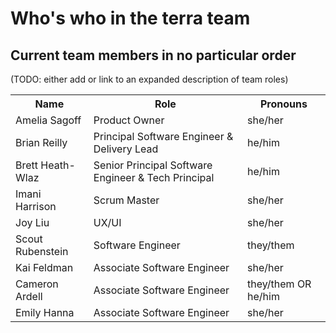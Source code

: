 # Who's who in the terra team

## Current team members in no particular order
(TODO: either add or link to an expanded description of team roles)

<table>
    <tr>
        <th>Name</th>
        <th>Role</th>
        <th>Pronouns</th>
    </tr>
    <tr>
        <td>Amelia Sagoff</td>
        <td>Product Owner</td>
        <td>she/her</td>
    </tr>
    <tr>
        <td>Brian Reilly</td>
        <td>Principal Software Engineer & Delivery Lead</td>
        <td>he/him</td>
    </tr>
    <tr>
        <td>Brett Heath-Wlaz</td>
        <td>Senior Principal Software Engineer & Tech Principal</td>
        <td>he/him</td>
    </tr>
    <tr>
        <td>Imani Harrison</td>
        <td>Scrum Master</td>
        <td>she/her</td>
    </tr>
    <tr>
        <td>Joy Liu</td>
        <td>UX/UI</td>
        <td>she/her</td>
    </tr>
    <tr>
        <td>Scout Rubenstein</td>
        <td>Software Engineer</td>
        <td>they/them</td>
    </tr>
    <tr>
        <td>Kai Feldman</td>
        <td>Associate Software Engineer</td>
        <td>she/her</td>
    </tr>
    <tr>
        <td>Cameron Ardell</td>
        <td>Associate Software Engineer</td>
        <td>they/them OR he/him</td>
    </tr>
    <tr>
        <td>Emily Hanna</td>
        <td>Associate Software Engineer</td>
        <td>she/her</td>
    </tr>
</table>
